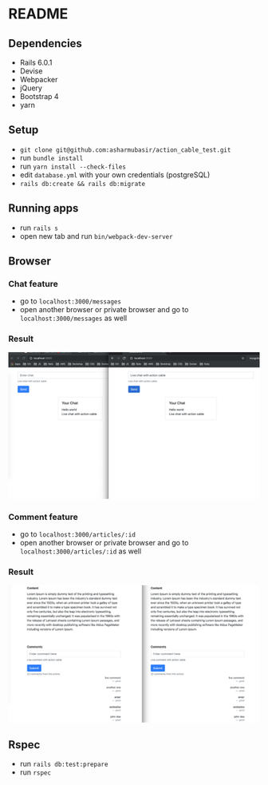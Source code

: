 # README

## Dependencies

* Rails 6.0.1
* Devise
* Webpacker
* jQuery
* Bootstrap 4
* yarn

## Setup

* `git clone git@github.com:asharmubasir/action_cable_test.git`
* run `bundle install`
* run `yarn install --check-files`
* edit `database.yml` with your own credentials (postgreSQL)
* `rails db:create && rails db:migrate`

## Running apps
* run `rails s`
* open new tab and run `bin/webpack-dev-server`

## Browser
### Chat feature

* go to `localhost:3000/messages`
* open another browser or private browser and go to `localhost:3000/messages` as well

### Result
![GitHub Logo](/public/chat.png)

### Comment feature

* go to `localhost:3000/articles/:id`
* open another browser or private browser and go to `localhost:3000/articles/:id` as well

### Result
![GitHub Logo](/public/comment.png)

## Rspec
* run `rails db:test:prepare`
* run `rspec`
